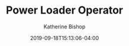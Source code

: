 ---
title: "Power Loader Operator"
description: "Post description"
author: "Katherine Bishop"
profiles: ["Katherine Bishop"]
profileURL: /profiles/katherine-bishop
category: ["world"]
tags: []
date: 2019-09-18T15:13:06-04:00
fictionalDate: ""
asidePhoto:
asideText:
images:
  - /images/placeholder.png
thumbnail: Thumbnail image
---